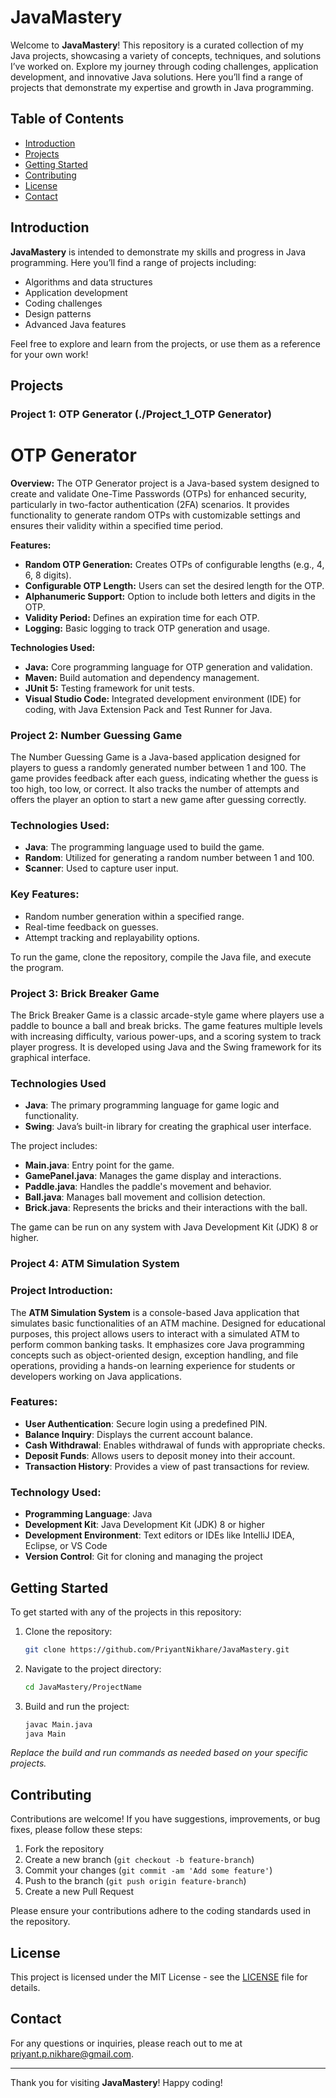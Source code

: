 # JavaMastery

Welcome to **JavaMastery**! This repository is a curated collection of my Java projects, showcasing a variety of concepts, techniques, and solutions I’ve worked on. Explore my journey through coding challenges, application development, and innovative Java solutions. Here you’ll find a range of projects that demonstrate my expertise and growth in Java programming.

## Table of Contents

- [Introduction](#introduction)
- [Projects](#projects)
- [Getting Started](#getting-started)
- [Contributing](#contributing)
- [License](#license)
- [Contact](#contact)

## Introduction

**JavaMastery** is intended to demonstrate my skills and progress in Java programming. Here you’ll find a range of projects including:
- Algorithms and data structures
- Application development
- Coding challenges
- Design patterns
- Advanced Java features

Feel free to explore and learn from the projects, or use them as a reference for your own work!

## Projects

### Project 1: OTP Generator (./Project_1_OTP Generator)

# OTP Generator

**Overview:**
The OTP Generator project is a Java-based system designed to create and validate One-Time Passwords (OTPs) for enhanced security, particularly in two-factor authentication (2FA) scenarios. It provides functionality to generate random OTPs with customizable settings and ensures their validity within a specified time period.

**Features:**
- **Random OTP Generation:** Creates OTPs of configurable lengths (e.g., 4, 6, 8 digits).
- **Configurable OTP Length:** Users can set the desired length for the OTP.
- **Alphanumeric Support:** Option to include both letters and digits in the OTP.
- **Validity Period:** Defines an expiration time for each OTP.
- **Logging:** Basic logging to track OTP generation and usage.

**Technologies Used:**
- **Java:** Core programming language for OTP generation and validation.
- **Maven:** Build automation and dependency management.
- **JUnit 5:** Testing framework for unit tests.
- **Visual Studio Code:** Integrated development environment (IDE) for coding, with Java Extension Pack and Test Runner for Java.

### Project 2: Number Guessing Game

The Number Guessing Game is a Java-based application designed for players to guess a randomly generated number between 1 and 100. The game provides feedback after each guess, indicating whether the guess is too high, too low, or correct. It also tracks the number of attempts and offers the player an option to start a new game after guessing correctly.

### Technologies Used:
- **Java**: The programming language used to build the game.
- **Random**: Utilized for generating a random number between 1 and 100.
- **Scanner**: Used to capture user input.

### Key Features:
- Random number generation within a specified range.
- Real-time feedback on guesses.
- Attempt tracking and replayability options.

To run the game, clone the repository, compile the Java file, and execute the program.

### Project 3: Brick Breaker Game

The Brick Breaker Game is a classic arcade-style game where players use a paddle to bounce a ball and break bricks. The game features multiple levels with increasing difficulty, various power-ups, and a scoring system to track player progress. It is developed using Java and the Swing framework for its graphical interface.

### Technologies Used
- **Java**: The primary programming language for game logic and functionality.
- **Swing**: Java’s built-in library for creating the graphical user interface.

The project includes:
- **Main.java**: Entry point for the game.
- **GamePanel.java**: Manages the game display and interactions.
- **Paddle.java**: Handles the paddle's movement and behavior.
- **Ball.java**: Manages ball movement and collision detection.
- **Brick.java**: Represents the bricks and their interactions with the ball.

The game can be run on any system with Java Development Kit (JDK) 8 or higher.

### Project 4: ATM Simulation System

### Project Introduction:

The **ATM Simulation System** is a console-based Java application that simulates basic functionalities of an ATM machine. Designed for educational purposes, this project allows users to interact with a simulated ATM to perform common banking tasks. It emphasizes core Java programming concepts such as object-oriented design, exception handling, and file operations, providing a hands-on learning experience for students or developers working on Java applications.

### Features:

- **User Authentication**: Secure login using a predefined PIN.
- **Balance Inquiry**: Displays the current account balance.
- **Cash Withdrawal**: Enables withdrawal of funds with appropriate checks.
- **Deposit Funds**: Allows users to deposit money into their account.
- **Transaction History**: Provides a view of past transactions for review.

### Technology Used:

- **Programming Language**: Java
- **Development Kit**: Java Development Kit (JDK) 8 or higher
- **Development Environment**: Text editors or IDEs like IntelliJ IDEA, Eclipse, or VS Code
- **Version Control**: Git for cloning and managing the project

## Getting Started

To get started with any of the projects in this repository:

1. Clone the repository:
   ```sh
   git clone https://github.com/PriyantNikhare/JavaMastery.git
   ```

2. Navigate to the project directory:
   ```sh
   cd JavaMastery/ProjectName
   ```

3. Build and run the project:
   ```sh
   javac Main.java
   java Main
   ```

*Replace the build and run commands as needed based on your specific projects.*

## Contributing

Contributions are welcome! If you have suggestions, improvements, or bug fixes, please follow these steps:

1. Fork the repository
2. Create a new branch (`git checkout -b feature-branch`)
3. Commit your changes (`git commit -am 'Add some feature'`)
4. Push to the branch (`git push origin feature-branch`)
5. Create a new Pull Request

Please ensure your contributions adhere to the coding standards used in the repository.

## License

This project is licensed under the MIT License - see the [LICENSE](LICENSE) file for details.

## Contact

For any questions or inquiries, please reach out to me at [priyant.p.nikhare@gmail.com](mailto:priyant.p.nikhare@gmail.com).

---

Thank you for visiting **JavaMastery**! Happy coding!

